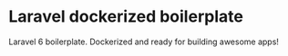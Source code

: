 # Laravel dockerized boilerplate

Laravel 6 boilerplate. Dockerized and ready for building awesome apps!
